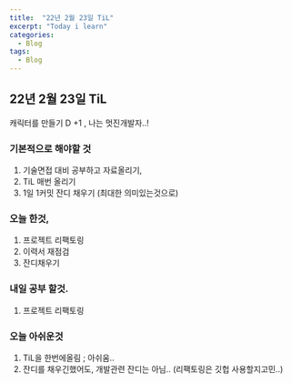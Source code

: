 ```yaml
---
title:  "22년 2월 23일 TiL"
excerpt: "Today i learn"
categories:
  - Blog
tags:
  - Blog
---
```


## 22년 2월 23일 TiL

캐릭터를 만들기 D +1 , 나는 멋진개발자..! 

### 기본적으로 해야할 것

1. 기술면접 대비 공부하고 자료올리기, 
2. TiL 매번 올리기
3. 1일 1커밋 잔디 채우기 (최대한 의미있는것으로)

### 오늘 한것,

1. 프로젝트 리팩토링
2. 이력서 재점검
3. 잔디채우기 


### 내일 공부 할것.

1. 프로젝트 리팩토링


### 오늘 아쉬운것

1. TiL을 한번에올림 ; 아쉬움.. 
2. 잔디를 채우긴했어도, 개발관련 잔디는 아님.. (리팩토링은 깃헙 사용할지고민..)